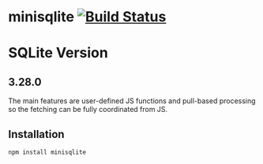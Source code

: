 # minisqlite [![Build Status](https://travis-ci.org/zhm/minisqlite.svg?branch=master)](https://travis-ci.org/zhm/minisqlite)

# SQLite Version

## 3.28.0

The main features are user-defined JS functions and pull-based processing so the fetching can be fully coordinated from JS.

## Installation

```sh
npm install minisqlite
```
